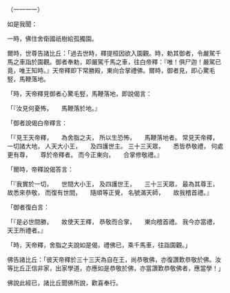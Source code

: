 （一一一一）

如是我聞：

一時，佛住舍衛國祇樹給孤獨園。

爾時，世尊告諸比丘：「過去世時，釋提桓因欲入園觀。時，勅其御者，令嚴駕千馬之車詣於園觀。御者奉勅，即嚴駕千馬之車，往白帝釋：『唯！俱尸迦！嚴駕已竟，唯王知時。』天帝釋即下常勝殿，東向合掌禮佛。爾時，御者見，即心驚毛竪，馬鞭落地。

「時，天帝釋見御者心驚毛竪，馬鞭落地，即說偈言：

「『汝見何憂怖，　　馬鞭落於地。』

「御者說偈白帝釋言：

「『見王天帝釋，　　為舍脂之夫，
所以生恐怖，　　馬鞭落地者。
常見天帝釋，　　一切諸大地，
人天大小王，　　及四護世主。
三十三天眾，　　悉皆恭敬禮，
何處更有尊，　　尊於帝釋者。
而今正東向，　　合掌修敬禮。』

「爾時，帝釋說偈答言：

「『我實於一切，　　世間大小王，
及四護世王，　　三十三天眾，
最為其尊王，　　故悉來恭敬，
而復有世間，　　隨順等正覺，
名號滿天師，　　故我稽首禮。』

「御者復白言：

「『是必世間勝，　　故使天王釋，
恭敬而合掌，　　東向稽首禮。
我今亦當禮，　　天王所禮者。』

「時，天帝釋，舍脂之夫說如是偈，禮佛已，乘千馬車，往詣園觀。」

佛告諸比丘：「彼天帝釋於三十三天為自在王，尚恭敬佛，亦復讚歎恭敬於佛。汝等比丘正信非家，出家學道，亦應如是恭敬於佛，亦當讚歎恭敬佛者，應當學！」

佛說此經已，諸比丘聞佛所說，歡喜奉行。







